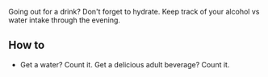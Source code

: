 Going out for a drink?  Don't forget to hydrate.  Keep track of your alcohol vs water intake through the evening.

## How to

- Get a water?  Count it.  Get a delicious adult beverage?  Count it.
